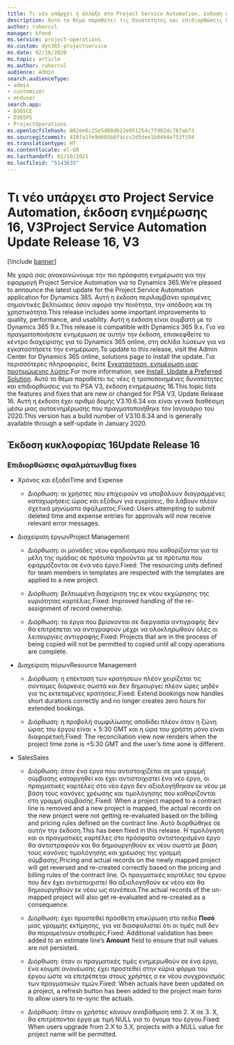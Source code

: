 ```yaml
---
title: Τι νέο υπάρχει ή άλλαξε στο Project Service Automation, έκδοση ενημέρωσης 16, V3
description: Αυτό το θέμα παραθέτει τις δυνατότητες και επιδιορθώσεις που είναι διαθέσιμες στο Project Service Automation, έκδοση ενημέρωσης 16, V3.
author: ruhercul
manager: kfend
ms.service: project-operations
ms.custom: dyn365-projectservice
ms.date: 02/18/2020
ms.topic: article
ms.author: ruhercul
audience: Admin
search.audienceType:
- admin
- customizer
- enduser
search.app:
- D365CE
- D365PS
- ProjectOperations
ms.openlocfilehash: 882ee6c25e5d88db22e051254c7fd82dc787ab73
ms.sourcegitcommit: 418fa1fe9d605b8faccc2d5dee1b04b4e753f194
ms.translationtype: HT
ms.contentlocale: el-GR
ms.lasthandoff: 02/10/2021
ms.locfileid: "5143633"
---
```

# <a name="project-service-automation-update-release-16-v3"></a><span data-ttu-id="45f61-103">Τι νέο υπάρχει στο Project Service Automation, έκδοση ενημέρωσης 16, V3</span><span class="sxs-lookup"><span data-stu-id="45f61-103">Project Service Automation Update Release 16, V3</span></span>

[!include [banner](../includes/psa-now-project-operations.md)]

<span data-ttu-id="45f61-104">Με χαρά σας ανακοινώνουμε την πιο πρόσφατη ενημέρωση για την εφαρμογή Project Service Automation για το Dynamics 365.</span><span class="sxs-lookup"><span data-stu-id="45f61-104">We’re pleased to announce the latest update for the Project Service Automation application for Dynamics 365.</span></span> <span data-ttu-id="45f61-105">Αυτή η έκδοση περιλαμβάνει ορισμένες σημαντικές βελτιώσεις όσον αφορά την ποιότητα, την απόδοση και τη χρηστικότητα.</span><span class="sxs-lookup"><span data-stu-id="45f61-105">This release includes some important improvements to quality, performance, and usability.</span></span>  <span data-ttu-id="45f61-106">Αυτή η έκδοση είναι συμβατή με το Dynamics 365 9.x.</span><span class="sxs-lookup"><span data-stu-id="45f61-106">This release is compatible with Dynamics 365 9.x.</span></span> <span data-ttu-id="45f61-107">Για να πραγματοποιήσετε ενημέρωση σε αυτήν την έκδοση, επισκεφθείτε το κέντρο διαχείρισης για το Dynamics 365 online, στη σελίδα λύσεων για να εγκαταστήσετε την ενημέρωση.</span><span class="sxs-lookup"><span data-stu-id="45f61-107">To update to this release, visit the Admin Center for Dynamics 365 online, solutions page to install the update.</span></span> <span data-ttu-id="45f61-108">Για περισσότερες πληροφορίες, δείτε [Εγκατάσταση, ενημέρωση μιας προτιμώμενης λύσης](https://docs.microsoft.com/dynamics365/project-service/upgrade-psa-home-page).</span><span class="sxs-lookup"><span data-stu-id="45f61-108">For more information, see [Install, Update a Preferred Solution](https://docs.microsoft.com/dynamics365/project-service/upgrade-psa-home-page).</span></span>
<span data-ttu-id="45f61-109">Αυτό το θέμα παραθέτει τις νέες ή τροποποιημένες δυνατότητες και επιδιορθώσεις για το PSA V3, έκδοση ενημέρωσης 16.</span><span class="sxs-lookup"><span data-stu-id="45f61-109">This topic lists the features and fixes that are new or changed for PSA V3, Update Release 16.</span></span> <span data-ttu-id="45f61-110">Αυτή η έκδοση έχει αριθμό δομής V3.10.6.34 και είναι γενικά διαθέσιμη μέσω μιας αυτοενημέρωσης που πραγματοποιήθηκε τον Ιανουάριο του 2020.</span><span class="sxs-lookup"><span data-stu-id="45f61-110">This version has a build number of V3.10.6.34 and is generally available through a self-update in January 2020.</span></span>


## <a name="update-release-16"></a><span data-ttu-id="45f61-111">Έκδοση κυκλοφορίας 16</span><span class="sxs-lookup"><span data-stu-id="45f61-111">Update Release 16</span></span>

### <a name="bug-fixes"></a><span data-ttu-id="45f61-112">Επιδιορθώσεις σφαλμάτων</span><span class="sxs-lookup"><span data-stu-id="45f61-112">Bug fixes</span></span>

-   <span data-ttu-id="45f61-113">Χρόνος και έξοδα</span><span class="sxs-lookup"><span data-stu-id="45f61-113">Time and Expense</span></span>

    -   <span data-ttu-id="45f61-114">Διόρθωση: οι χρήστες που επιχειρούν να υποβάλουν διαγραμμένες καταχωρήσεις ώρας και εξόδων για εγκρίσεις, θα λάβουν πλέον σχετικά μηνύματα σφάλματος.</span><span class="sxs-lookup"><span data-stu-id="45f61-114">Fixed: Users attempting to submit deleted time and expense entries for approvals will now receive relevant error messages.</span></span>

-   <span data-ttu-id="45f61-115">Διαχείριση έργων</span><span class="sxs-lookup"><span data-stu-id="45f61-115">Project Management</span></span>

    -   <span data-ttu-id="45f61-116">Διόρθωση: οι μονάδες νέου εφοδιασμού που καθορίζονται για τα μέλη της ομάδας σε πρότυπα τηρούνται με τα πρότυπα που εφαρμόζονται σε ένα νέο έργο.</span><span class="sxs-lookup"><span data-stu-id="45f61-116">Fixed: The resourcing units defined for team members in templates are respected with the templates are applied to a new project.</span></span>

    -   <span data-ttu-id="45f61-117">Διόρθωση: βελτιωμένη διαχείριση της εκ νέου εκχώρησης της κυριότητας καρτέλας.</span><span class="sxs-lookup"><span data-stu-id="45f61-117">Fixed: Improved handling of the re-assignment of record ownership.</span></span>

    -   <span data-ttu-id="45f61-118">Διόρθωση: τα έργα που βρίσκονται σε διεργασία αντιγραφής δεν θα επιτρέπεται να αντιγραφούν μέχρι να ολοκληρωθούν όλες οι λειτουργίες αντιγραφής.</span><span class="sxs-lookup"><span data-stu-id="45f61-118">Fixed: Projects that are in the process of being copied will not be permitted to copied until all copy operations are complete.</span></span>

-   <span data-ttu-id="45f61-119">Διαχείριση πόρων</span><span class="sxs-lookup"><span data-stu-id="45f61-119">Resource Management</span></span>

    -   <span data-ttu-id="45f61-120">Διόρθωση: η επέκταση των κρατήσεων πλέον χειρίζεται τις σύντομες διάρκειες σωστά και δεν δημιουργεί πλέον ώρες μηδέν για τις εκτεταμένες κρατήσεις.</span><span class="sxs-lookup"><span data-stu-id="45f61-120">Fixed: Extend bookings now handles short durations correctly and no longer creates zero hours for extended bookings.</span></span>

    -   <span data-ttu-id="45f61-121">Διόρθωση: η προβολή συμφιλίωσης αποδίδει πλέον όταν η ζώνη ώρας του έργου είναι + 5:30 GMT και η ώρα του χρήστη μόνο είναι διαφορετική.</span><span class="sxs-lookup"><span data-stu-id="45f61-121">Fixed: The reconciliation view now renders when the project time zone is +5:30 GMT and the user’s time aone is different.</span></span>

-   <span data-ttu-id="45f61-122">Sales</span><span class="sxs-lookup"><span data-stu-id="45f61-122">Sales</span></span>

    -   <span data-ttu-id="45f61-123">Διόρθωση: όταν ένα έργο που αντιστοιχίζεται σε μια γραμμή σύμβασης καταργηθεί και έχει αντιστοιχιστεί ένα νέο έργο, οι πραγματικές καρτέλες στο νέο έργο δεν αξιολογήθηκαν εκ νέου με βάση τους κανόνες χρέωσης και τιμολόγησης που καθορίζονται στη γραμμή σύμβασης.</span><span class="sxs-lookup"><span data-stu-id="45f61-123">Fixed: When a project mapped to a contract line is removed and a new project is mapped, the actual records on the new project were not getting re-evaluated based on the billing and pricing rules defined on the contract line.</span></span> <span data-ttu-id="45f61-124">Αυτό διορθώθηκε σε αυτήν την έκδοση.</span><span class="sxs-lookup"><span data-stu-id="45f61-124">This has been fixed in this release.</span></span> <span data-ttu-id="45f61-125">Η τιμολόγηση και οι πραγματικές καρτέλες στο πρόσφατα αντιστοιχισμένο έργο θα αντιστραφούν και θα δημιουργηθούν εκ νέου σωστά με βάση τους κανόνες τιμολόγησης και χρέωσης της γραμμή σύμβασης.</span><span class="sxs-lookup"><span data-stu-id="45f61-125">Pricing and actual records on the newly mapped project will get reversed and re-created correctly based on the pricing and billing rules of the contract line.</span></span> <span data-ttu-id="45f61-126">Οι πραγματικές καρτέλες του έργου που δεν έχει αντιστοιχιστεί θα αξιολογηθούν εκ νέου και θα δημιουργηθούν εκ νέου ως συνέπεια.</span><span class="sxs-lookup"><span data-stu-id="45f61-126">The actual records of the un-mapped project will also get re-evaluated and re-created as a consequence.</span></span>

    -   <span data-ttu-id="45f61-127">Διόρθωση: έχει προστεθεί πρόσθετη επικύρωση στο πεδίο **Ποσό** μιας γραμμής εκτίμησης, για να διασφαλιστεί ότι οι τιμές null δεν θα παραμείνουν σταθερές.</span><span class="sxs-lookup"><span data-stu-id="45f61-127">Fixed: Additional validation has been added to an estimate line’s **Amount** field to ensure that null values are not persisted.</span></span>

    -   <span data-ttu-id="45f61-128">Διόρθωση: όταν οι πραγματικές τιμές ενημερωθούν σε ένα έργο, ένα κουμπί ανανέωσης έχει προστεθεί στην κύρια φόρμα του έργου ώστε να επιτρέπεται στους χρήστες ο εκ νέου συγχρονισμός των πραγματικών τιμών.</span><span class="sxs-lookup"><span data-stu-id="45f61-128">Fixed: When actuals have been updated on a project, a refresh button has been added to the project main form to allow users to re-sync the actuals.</span></span>

    -   <span data-ttu-id="45f61-129">Διόρθωση: όταν οι χρήστες κάνουν αναβάθμιση από 2. X σε 3. X, θα επιτρέπονται έργα με τιμή NULL για το όνομα του έργου.</span><span class="sxs-lookup"><span data-stu-id="45f61-129">Fixed: When users upgrade from 2.X to 3.X, projects with a NULL value for project name will be permitted.</span></span>


